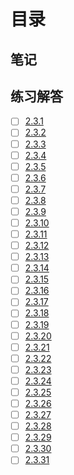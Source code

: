 # 目录

## 笔记

## 练习解答
* [ ] [2.3.1](./2.3.1/main.go)
* [ ] [2.3.2](./2.3.2/main.go)
* [ ] [2.3.3](./2.3.3/main.go)
* [ ] [2.3.4](./2.3.4/main.go)
* [ ] [2.3.5](./2.3.5/main.go)
* [ ] [2.3.6](./2.3.6/main.go)
* [ ] [2.3.7](./2.3.7/main.go)
* [ ] [2.3.8](./2.3.8/main.go)
* [ ] [2.3.9](./2.3.9/main.go)
* [ ] [2.3.10](./2.3.10/main.go)
* [ ] [2.3.11](./2.3.11/main.go)
* [ ] [2.3.12](./2.3.12/main.go)
* [ ] [2.3.13](./2.3.13/main.go)
* [ ] [2.3.14](./2.3.14/main.go)
* [ ] [2.3.15](./2.3.15/main.go)
* [ ] [2.3.16](./2.3.16/main.go)
* [ ] [2.3.17](./2.3.17/main.go)
* [ ] [2.3.18](./2.3.18/main.go)
* [ ] [2.3.19](./2.3.19/main.go)
* [ ] [2.3.20](./2.3.20/main.go)
* [ ] [2.3.21](./2.3.21/main.go)
* [ ] [2.3.22](./2.3.22/main.go)
* [ ] [2.3.23](./2.3.23/main.go)
* [ ] [2.3.24](./2.3.24/main.go)
* [ ] [2.3.25](./2.3.25/main.go)
* [ ] [2.3.26](./2.3.26/main.go)
* [ ] [2.3.27](./2.3.27/main.go)
* [ ] [2.3.28](./2.3.28/main.go)
* [ ] [2.3.29](./2.3.29/main.go)
* [ ] [2.3.30](./2.3.30/main.go)
* [ ] [2.3.31](./2.3.31/main.go)
